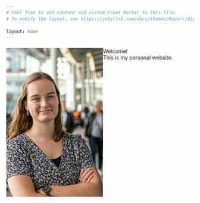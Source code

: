 ```yaml
---
# Feel free to add content and custom Front Matter to this file.
# To modify the layout, see https://jekyllrb.com/docs/themes/#overriding-theme-defaults

layout: home
---
```


<div style="width: 100%; min-height: 500px; ">

<div>
  <img src="Profile.jpeg" alt="" height=400 style="float:left">
</div>

<div  id="text" style="margin: 20px; ">
  <p style="margin: 20px; ">
  Welcome!
  <br>
  This is my personal website.
  </p>
</div>

</div>
